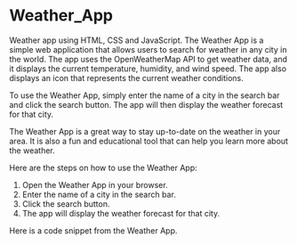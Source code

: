 # Weather_App
Weather app using HTML, CSS and JavaScript.
The Weather App is a simple web application that allows users to search for weather in any city in the world. The app uses the OpenWeatherMap API to get weather data, and it displays the current temperature, humidity, and wind speed. The app also displays an icon that represents the current weather conditions.

To use the Weather App, simply enter the name of a city in the search bar and click the search button. The app will then display the weather forecast for that city.

The Weather App is a great way to stay up-to-date on the weather in your area. It is also a fun and educational tool that can help you learn more about the weather.

Here are the steps on how to use the Weather App:

1. Open the Weather App in your browser.
2. Enter the name of a city in the search bar.
3. Click the search button.
4. The app will display the weather forecast for that city.

Here is a code snippet from the Weather App.
